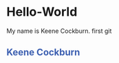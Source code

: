 Hello-World
===========
My name is Keene Cockburn.
first git
<body>
<h2 style="color: 3D60B1">Keene Cockburn</h2>
</body>
